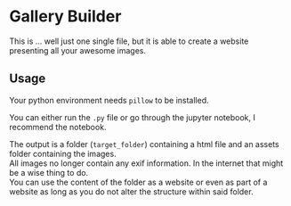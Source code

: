 # Gallery Builder

This is ... well just one single file, but it is able to create a website presenting all your awesome images.

## Usage

Your python environment needs `pillow` to be installed.

You can either run the `.py` file or go through the jupyter notebook, I recommend the notebook.

The output is a folder (`target_folder`) containing a html file and an assets folder containing the images.  
All images no longer contain any exif information. In the internet that might be a wise thing to do.  
You can use the content of the folder as a website or even as part of a website as long as you do not alter the structure within said folder.
